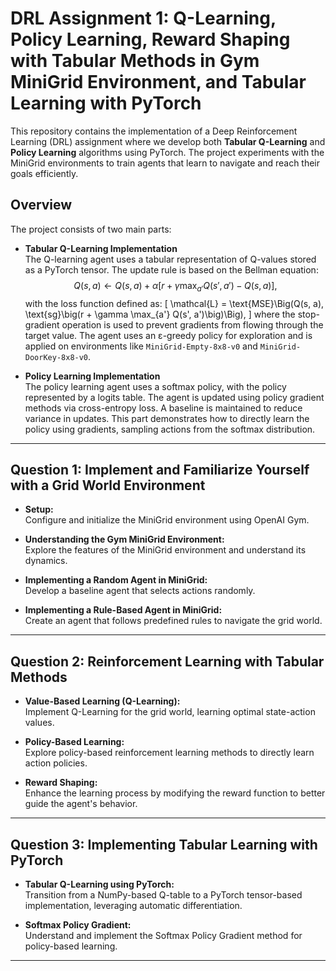 # DRL Assignment 1: Q-Learning, Policy Learning, Reward Shaping with Tabular Methods in Gym MiniGrid Environment, and Tabular Learning with PyTorch 

This repository contains the implementation of a Deep Reinforcement Learning (DRL) assignment where we develop both **Tabular Q-Learning** and **Policy Learning** algorithms using PyTorch. The project experiments with the MiniGrid environments to train agents that learn to navigate and reach their goals efficiently.

## Overview

The project consists of two main parts:

- **Tabular Q-Learning Implementation**  
  The Q-learning agent uses a tabular representation of Q-values stored as a PyTorch tensor. The update rule is based on the Bellman equation:
$$
  Q(s, a) \leftarrow Q(s, a) + \alpha \Big[r + \gamma \max_{a'} Q(s', a') - Q(s, a)\Big],
$$
  with the loss function defined as:
\[
  \mathcal{L} = \text{MSE}\Big(Q(s, a), \text{sg}\big(r + \gamma \max_{a'} Q(s', a')\big)\Big),
\]
  where the stop-gradient operation is used to prevent gradients from flowing through the target value. The agent uses an ε-greedy policy for exploration and is applied on environments like `MiniGrid-Empty-8x8-v0` and `MiniGrid-DoorKey-8x8-v0`.

- **Policy Learning Implementation**  
  The policy learning agent uses a softmax policy, with the policy represented by a logits table. The agent is updated using policy gradient methods via cross-entropy loss. A baseline is maintained to reduce variance in updates. This part demonstrates how to directly learn the policy using gradients, sampling actions from the softmax distribution.

---

## Question 1: Implement and Familiarize Yourself with a Grid World Environment

- **Setup:**  
  Configure and initialize the MiniGrid environment using OpenAI Gym.
  
- **Understanding the Gym MiniGrid Environment:**  
  Explore the features of the MiniGrid environment and understand its dynamics.
  
- **Implementing a Random Agent in MiniGrid:**  
  Develop a baseline agent that selects actions randomly.
  
- **Implementing a Rule-Based Agent in MiniGrid:**  
  Create an agent that follows predefined rules to navigate the grid world.

---

## Question 2: Reinforcement Learning with Tabular Methods

- **Value-Based Learning (Q-Learning):**  
  Implement Q-Learning for the grid world, learning optimal state-action values.
  
- **Policy-Based Learning:**  
  Explore policy-based reinforcement learning methods to directly learn action policies.
  
- **Reward Shaping:**  
  Enhance the learning process by modifying the reward function to better guide the agent's behavior.

---

## Question 3: Implementing Tabular Learning with PyTorch

- **Tabular Q-Learning using PyTorch:**  
  Transition from a NumPy-based Q-table to a PyTorch tensor-based implementation, leveraging automatic differentiation.
  
- **Softmax Policy Gradient:**  
  Understand and implement the Softmax Policy Gradient method for policy-based learning.

---


